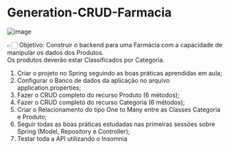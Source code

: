 # Generation-CRUD-Farmacia
![image](https://github.com/DrikaDev/Generation-CRUD-Farmacia/assets/102387476/85d87bb1-a78b-4110-afdf-a676e557385c)

👉🏻 Objetivo: 
Construir o backend para uma Farmácia com a capacidade de manipular os dados dos Produtos.\
Os produtos deverão estar Classificados por Categoria.

1. Criar o projeto no Spring seguindo as boas práticas aprendidas em aula;
2. Configurar o Banco de dados da aplicação no arquivo application.properties;
3. Fazer o CRUD completo do recurso Produto (6 métodos);
4. Fazer o CRUD completo do recurso Categoria (6 métodos);
5. Criar o Relacionamento do tipo One to Many entre as Classes Categoria e Produto;
6. Seguir todas as boas práticas estudadas nas primeiras sessões sobre Spring (Model, Repository e Controller);
7. Testar toda a API utilizando o Insomnia
